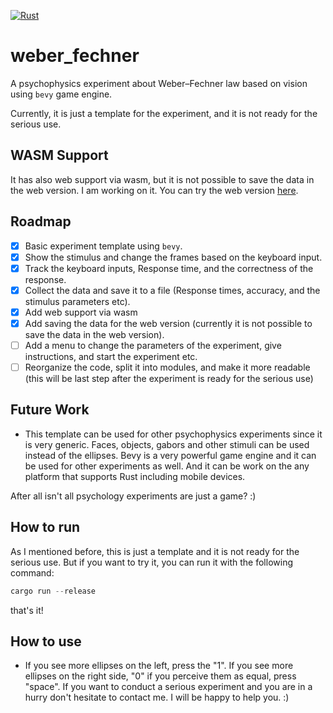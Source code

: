 [![Rust](https://github.com/altunenes/weber_fechner/actions/workflows/rust.yml/badge.svg)](https://github.com/altunenes/weber_fechner/actions/workflows/rust.yml)

# weber_fechner

A psychophysics experiment about Weber–Fechner law based on vision using `bevy` game engine.

Currently, it is just a template for the experiment, and it is not ready for the serious use.

## WASM Support

It has also web support via wasm, but it is not possible to save the data in the web version. I am working on it. 
You can try the web version [here](https://altunenes.github.io/weber_fechner/).

## Roadmap

- [x] Basic experiment template using `bevy`.
- [x] Show the stimulus and change the frames based on the keyboard input.
- [x] Track the keyboard inputs, Response time, and the correctness of the response.
- [x] Collect the data and save it to a file (Response times, accuracy, and the stimulus parameters etc).
- [x] Add web support via wasm 
- [x] Add saving the data for the web version (currently it is not possible to save the data in the web version). 
- [ ] Add a menu to change the parameters of the experiment, give instructions, and start the experiment etc.
- [ ] Reorganize the code, split it into modules, and make it more readable (this will be last step after the experiment is ready for the serious use)

## Future Work
- This template can be used for other psychophysics experiments since it is very generic. Faces, objects, gabors and other stimuli can be used instead of the ellipses. Bevy is a very powerful game engine and it can be used for other experiments as well. And it can be work on the any platform that supports Rust including mobile devices. 

After all isn't all psychology experiments are just a game? :)

## How to run
As I mentioned before, this is just a template and it is not ready for the serious use. But if you want to try it, you can run it with the following command:

```rust
cargo run --release
```
that's it!

## How to use

- If you see more ellipses on the left, press the "1". If you see more ellipses on the right side, "0" if you perceive them as equal, press "space".
If you want to conduct a serious experiment and you are in a hurry don't hesitate to contact me. I will be happy to help you. :)